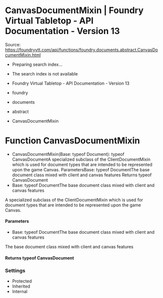 # CanvasDocumentMixin | Foundry Virtual Tabletop - API Documentation - Version 13

Source: https://foundryvtt.com/api/functions/foundry.documents.abstract.CanvasDocumentMixin.html

- Preparing search index...
- The search index is not available

- Foundry Virtual Tabletop - API Documentation - Version 13
- foundry
- documents
- abstract
- CanvasDocumentMixin


# Function CanvasDocumentMixin

- CanvasDocumentMixin(Base: typeof Document): typeof CanvasDocumentA specialized subclass of the ClientDocumentMixin which is used for document types that are intended to be
represented upon the game Canvas.
ParametersBase: typeof DocumentThe base document class mixed with client and canvas features
Returns typeof CanvasDocument
- Base: typeof DocumentThe base document class mixed with client and canvas features

A specialized subclass of the ClientDocumentMixin which is used for document types that are intended to be
represented upon the game Canvas.


#### Parameters

- Base: typeof DocumentThe base document class mixed with client and canvas features

The base document class mixed with client and canvas features


#### Returns typeof CanvasDocument


### Settings

- Protected
- Inherited
- Internal

